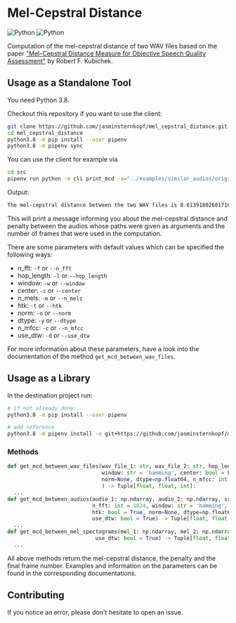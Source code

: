 # Mel-Cepstral Distance

![Python](https://img.shields.io/github/license/jasminsternkopf/mel_cepstral_distance)
![Python](https://img.shields.io/badge/python-3.8-green.svg)

Computation of the mel-cepstral distance of two WAV files based on the paper ["Mel-Cepstral Distance Measure for Objective Speech Quality Assessment"](https://ieeexplore.ieee.org/document/407206) by Robert F. Kubichek.

## Usage as a Standalone Tool

You need Python 3.8.

Checkout this repository if you want to use the client:

```sh
git clone https://github.com/jasminsternkopf/mel_cepstral_distance.git
cd mel_cepstral_distance
python3.8 -m pip install --user pipenv
python3.8 -m pipenv sync
```

You can use the client for example via

```sh
cd src
pipenv run python -m cli print_mcd -a="../examples/similar_audios/original.wav" -b="../examples/similar_audios/inferred.wav"
```

Output:

```sh
The mel-cepstral distance between the two WAV files is 8.613918026817169 and the penalty is 0.18923933209647492. This was computed using 539 frames.
```

This will print a message informing you about the mel-cepstral distance and penalty between the audios whose paths were given as arguments and the number of frames that were used in the computation.

There are some parameters with default values which can be specified the following ways:

- n_fft: `-f` or `--n_fft`
- hop_length: `-l` or `--hop_length`
- window: `-w` or `--window`
- center: `-c` or `--center`
- n_mels: `-m` or `--n_mels`
- htk: `-t` or `--htk`
- norm: `-o` or `--norm`
- dtype: `-y` or `--dtype`
- n_mfcc: `-c` or `--n_mfcc`
- use_dtw: `-d` or `--use_dtw`

For more information about these parameters, have a look into the documentation of the method `get_mcd_between_wav_files`.

## Usage as a Library

In the destination project run:

```sh
# if not already done:
python3.8 -m pip install --user pipenv

# add reference
python3.8 -m pipenv install -e git+https://github.com/jasminsternkopf/mel_cepstral_distance.git@main#egg=mcd
```

### Methods

```py
def get_mcd_between_wav_files(wav_file_1: str, wav_file_2: str, hop_length: int = 256, n_fft: int = 1024,
                              window: str = 'hamming', center: bool = False, n_mels: int = 20, htk: bool = True,
                              norm=None, dtype=np.float64, n_mfcc: int = 16, use_dtw: bool = True
                              ) -> Tuple[float, float, int]:
  ...
def get_mcd_between_audios(audio_1: np.ndarray, audio_2: np.ndarray, sr_1: int, sr_2: int, hop_length: int = 256,
                           n_fft: int = 1024, window: str = 'hamming', center: bool = False, n_mels: int = 20,
                           htk: bool = True, norm=None, dtype=np.float64, n_mfcc: int = 16,
                           use_dtw: bool = True) -> Tuple[float, float, int]:
  ...
def get_mcd_between_mel_spectograms(mel_1: np.ndarray, mel_2: np.ndarray, n_mfcc: int = 16, take_log: bool = True,
                            use_dtw: bool = True) -> Tuple[float, float, int]:
  ...
```

All above methods return the mel-cepstral distance, the penalty and the final frame number. Examples and information on the parameters can be found in the corresponding documentations.

## Contributing

If you notice an error, please don't hesitate to open an issue.
